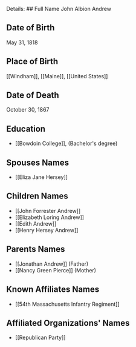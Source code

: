 Details: ## Full Name
John Albion Andrew

## Date of Birth
May 31, 1818

## Place of Birth
[[Windham]], [[Maine]], [[United States]]

## Date of Death
October 30, 1867

## Education
- [[Bowdoin College]], (Bachelor's degree)

## Spouses Names
- [[Eliza Jane Hersey]]

## Children Names
- [[John Forrester Andrew]]
- [[Elizabeth Loring Andrew]]
- [[Edith Andrew]]
- [[Henry Hersey Andrew]]

## Parents Names
- [[Jonathan Andrew]] (Father)
- [[Nancy Green Pierce]] (Mother)

## Known Affiliates Names
- [[54th Massachusetts Infantry Regiment]]

## Affiliated Organizations' Names
- [[Republican Party]]

